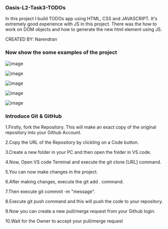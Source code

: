 ###  Oasis-L2-Task3-TODOs

In this project I build TODOs app using HTML, CSS and JAVASCRIPT. It's extremely good experience with JS in this project. There was the how to work on DOM objects and how to generate the new html element using JS.

CREATED BY: Narendran

###  Now show the some examples of the project

![image](https://user-images.githubusercontent.com/99761772/209714776-b0fb0778-59c5-4c29-a612-f5d24a4f7cb2.png)


![image](https://user-images.githubusercontent.com/99761772/209714858-8100c66b-d563-4608-8641-9254e765c863.png)


![image](https://user-images.githubusercontent.com/99761772/209714923-fcfc0756-43e7-4a01-b3f7-20a3f7f302c7.png)


![image](https://user-images.githubusercontent.com/99761772/209714962-fa81531d-9237-446d-8669-c1d4fae50e1b.png)


![image](https://user-images.githubusercontent.com/99761772/209715117-6574ce79-de23-4027-b23f-62126eaf2535.png)




###  Introduce Git & GitHub
1.Firstly, fork the Repository. This will make an exact copy of the original repository into your Github Account.

2.Copy the URL of the Repository by clickling on a Code button.

3.Create a new folder in your PC and then open the folder in VS code.

4.Now, Open VS code Terminal and execute the git clone [URL] command.

5.You can now make changes in the project.

6.After making changes, execute the git add . command.

7.Then execute git commnit -m "message".

8.Execute git push command and this will push the code to your repository.

9.Now you can create a new pull/merge request from your Github login.

10.Wait for the Owner to accept your pull/merge request
